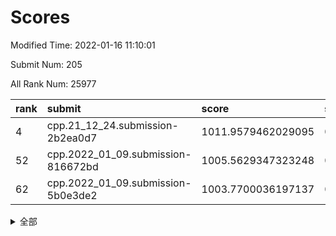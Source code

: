 # Scores

Modified Time: 2022-01-16 11:10:01

Submit Num: 205

All Rank Num: 25977

| rank |               submit               |       score        |       sigma        | pk_num |
| :--- | :--------------------------------- | :----------------- | :----------------- | :----- |
| 4    | cpp.21_12_24.submission-2b2ea0d7   | 1011.9579462029095 | 0.7944185022836077 | 508    |
| 52   | cpp.2022_01_09.submission-816672bd | 1005.5629347323248 | 0.7206667276613111 | 508    |
| 62   | cpp.2022_01_09.submission-5b0e3de2 | 1003.7700036197137 | 0.7183395101851918 | 508    |


<details>
<summary>全部</summary>

| rank |                 submit                 |       score        |       sigma        | pk_num |
| :--- | :------------------------------------- | :----------------- | :----------------- | :----- |
| 1    | gobigger.level_3.submission_level_3_9  | 1012.199842500041  | 0.7786541161749668 | 507    |
| 2    | gobigger.level_3.submission_level_3_41 | 1012.1146221611003 | 0.7954118920807449 | 509    |
| 3    | gobigger.level_3.submission_level_3_19 | 1012.0496224057114 | 0.7758107795475445 | 508    |
| 4    | cpp.21_12_24.submission-2b2ea0d7       | 1011.9579462029095 | 0.7944185022836077 | 508    |
| 5    | gobigger.level_3.submission_level_3_47 | 1011.7522262431343 | 0.8190094023520692 | 508    |
| 6    | gobigger.level_3.submission_level_3_25 | 1011.616101445324  | 0.7855691668050195 | 510    |
| 7    | gobigger.level_3.submission_level_3_36 | 1011.5888382981365 | 0.773524130338219  | 509    |
| 8    | gobigger.level_3.submission_level_3_31 | 1011.3307395945541 | 0.7773946727184323 | 505    |
| 9    | gobigger.level_3.submission_level_3_6  | 1011.1237947886545 | 0.7423158292091538 | 507    |
| 10   | gobigger.level_3.submission_level_3_16 | 1011.0330739711554 | 0.7747863117920688 | 506    |
| 11   | gobigger.level_3.submission_level_3_7  | 1010.9744145461594 | 0.7525908239313444 | 507    |
| 12   | gobigger.level_3.submission_level_3_12 | 1010.7989966063154 | 0.7731973950287211 | 507    |
| 13   | gobigger.level_3.submission_level_3_44 | 1010.6828513159397 | 0.7736838251128236 | 509    |
| 14   | gobigger.level_3.submission_level_3_18 | 1010.5961398707315 | 0.7649609981734383 | 511    |
| 15   | gobigger.level_3.submission_level_3_13 | 1010.3362653006179 | 0.7516964025039568 | 502    |
| 16   | gobigger.level_3.submission_level_3_14 | 1010.1680438099669 | 0.75014194112118   | 506    |
| 17   | gobigger.level_3.submission_level_3_27 | 1010.1634318855412 | 0.7718938730410388 | 511    |
| 18   | gobigger.level_3.submission_level_3_48 | 1010.1471144283311 | 0.7558047473451027 | 506    |
| 19   | gobigger.level_3.submission_level_3_35 | 1010.0843948481198 | 0.772044311495764  | 503    |
| 20   | gobigger.level_3.submission_level_3_5  | 1009.9770756323368 | 0.7643735649934463 | 505    |
| 21   | gobigger.level_3.submission_level_3_20 | 1009.8879556714977 | 0.7739382381879274 | 509    |
| 22   | gobigger.level_3.submission_level_3_29 | 1009.8437305248464 | 0.7779778740720695 | 507    |
| 23   | gobigger.level_3.submission_level_3_11 | 1009.8257709933653 | 0.765038985644086  | 509    |
| 24   | gobigger.level_3.submission_level_3_1  | 1009.8045720010056 | 0.7574229595080618 | 506    |
| 25   | gobigger.level_3.submission_level_3_42 | 1009.7321059860465 | 0.736761409018223  | 504    |
| 26   | gobigger.level_3.submission_level_3_38 | 1009.7218166792227 | 0.7737165142829643 | 496    |
| 27   | gobigger.level_3.submission_level_3_30 | 1009.7000201533617 | 0.7708288870926612 | 506    |
| 28   | gobigger.level_3.submission_level_3_46 | 1009.6987550508697 | 0.7572602825460111 | 508    |
| 29   | gobigger.level_3.submission_level_3_21 | 1009.6077532635206 | 0.7531161843283144 | 513    |
| 30   | gobigger.level_3.submission_level_3_24 | 1009.6056291383172 | 0.7478402082280619 | 511    |
| 31   | gobigger.level_3.submission_level_3_15 | 1009.5693785575661 | 0.7628990060451473 | 505    |
| 32   | gobigger.level_3.submission_level_3_45 | 1009.542701170621  | 0.7556088515336136 | 508    |
| 33   | gobigger.level_3.submission_level_3_4  | 1009.4169623605943 | 0.7756425834038856 | 508    |
| 34   | gobigger.level_3.submission_level_3_28 | 1009.3725774126666 | 0.7412797567697579 | 507    |
| 35   | gobigger.level_3.submission_level_3_32 | 1009.368907415975  | 0.7734645810461491 | 503    |
| 36   | gobigger.level_3.submission_level_3_17 | 1009.3627230883052 | 0.7457389217523398 | 504    |
| 37   | gobigger.level_3.submission_level_3_3  | 1009.347706444906  | 0.7399004305682532 | 509    |
| 38   | gobigger.level_3.submission_level_3_2  | 1009.3114591356298 | 0.7257582106319377 | 505    |
| 39   | gobigger.level_3.submission_level_3_0  | 1009.2345309539227 | 0.7535727119498792 | 505    |
| 40   | gobigger.level_3.submission_level_3_40 | 1009.043035943449  | 0.753932025741177  | 505    |
| 41   | gobigger.level_3.submission_level_3_33 | 1009.0079936893883 | 0.7604472841841278 | 510    |
| 42   | gobigger.level_3.submission_level_3_43 | 1008.9943002609464 | 0.7490381556420707 | 509    |
| 43   | gobigger.level_3.submission_level_3_23 | 1008.8216566425842 | 0.7455437274698694 | 505    |
| 44   | gobigger.level_3.submission_level_3_26 | 1008.7234325262244 | 0.7362731708054872 | 508    |
| 45   | gobigger.level_3.submission_level_3_34 | 1008.7008474395885 | 0.763866324527638  | 509    |
| 46   | gobigger.level_3.submission_level_3_37 | 1008.4414754771047 | 0.7680784029944934 | 505    |
| 47   | gobigger.level_3.submission_level_3_22 | 1008.4405678654131 | 0.7341040979075046 | 512    |
| 48   | gobigger.level_3.submission_level_3_39 | 1008.3442932585739 | 0.748774023787417  | 508    |
| 49   | gobigger.level_3.submission_level_3_8  | 1008.336730136468  | 0.757625316217644  | 500    |
| 50   | gobigger.level_3.submission_level_3_10 | 1008.1369136866674 | 0.764058770775764  | 504    |
| 51   | gobigger.level_3.submission_level_3_49 | 1008.0775344192824 | 0.7399714495796536 | 508    |
| 52   | cpp.2022_01_09.submission-816672bd     | 1005.5629347323248 | 0.7206667276613111 | 508    |
| 53   | gobigger.level_1.submission_level_1_31 | 1004.5942117780776 | 0.727038484957079  | 507    |
| 54   | gobigger.level_1.submission_level_1_15 | 1004.42433906092   | 0.7178680350716796 | 504    |
| 55   | gobigger.level_1.submission_level_1_46 | 1004.3465840229032 | 0.7092671871077868 | 508    |
| 56   | gobigger.level_1.submission_level_1_9  | 1004.2666327236791 | 0.7219452446276453 | 508    |
| 57   | gobigger.level_1.submission_level_1_18 | 1004.2572691922293 | 0.7226317768045192 | 508    |
| 58   | gobigger.level_1.submission_level_1_41 | 1004.1359851228043 | 0.7320925070444362 | 513    |
| 59   | gobigger.level_1.submission_level_1_26 | 1003.9443338527362 | 0.722213772475015  | 510    |
| 60   | gobigger.level_1.submission_level_1_3  | 1003.8331297100772 | 0.7224136754704151 | 502    |
| 61   | gobigger.level_1.submission_level_1_28 | 1003.8073398616764 | 0.7197317861842932 | 505    |
| 62   | cpp.2022_01_09.submission-5b0e3de2     | 1003.7700036197137 | 0.7183395101851918 | 508    |
| 63   | gobigger.level_1.submission_level_1_35 | 1003.7529808737719 | 0.7185715025471944 | 506    |
| 64   | gobigger.level_1.submission_level_1_17 | 1003.74335557907   | 0.7166243128171993 | 506    |
| 65   | gobigger.level_1.submission_level_1_16 | 1003.7422305174855 | 0.7060375371618086 | 507    |
| 66   | gobigger.level_1.submission_level_1_30 | 1003.6662720313533 | 0.7206362673224271 | 507    |
| 67   | gobigger.level_1.submission_level_1_14 | 1003.6490639974141 | 0.7124364559473013 | 503    |
| 68   | gobigger.level_1.submission_level_1_34 | 1003.5873459053427 | 0.7143532240940109 | 510    |
| 69   | gobigger.level_1.submission_level_1_2  | 1003.5432517146548 | 0.7122058665579455 | 505    |
| 70   | gobigger.level_1.submission_level_1_0  | 1003.4728020454118 | 0.712141085860562  | 506    |
| 71   | gobigger.level_1.submission_level_1_21 | 1003.4400878150383 | 0.7086915024157558 | 507    |
| 72   | gobigger.level_1.submission_level_1_42 | 1003.4360533297927 | 0.7102309528029666 | 506    |
| 73   | gobigger.level_1.submission_level_1_1  | 1003.4266866776152 | 0.712439969240143  | 504    |
| 74   | gobigger.level_1.submission_level_1_36 | 1003.3818301922994 | 0.7138845626854967 | 500    |
| 75   | gobigger.level_1.submission_level_1_45 | 1003.3568825177373 | 0.7047377319325081 | 506    |
| 76   | gobigger.level_1.submission_level_1_5  | 1003.2102761836826 | 0.7169353740635565 | 505    |
| 77   | gobigger.level_1.submission_level_1_27 | 1003.1936180483472 | 0.721047705502352  | 508    |
| 78   | gobigger.level_1.submission_level_1_38 | 1003.1796659916163 | 0.7082498827185688 | 511    |
| 79   | gobigger.level_1.submission_level_1_25 | 1003.1022241687324 | 0.7034516787232048 | 513    |
| 80   | gobigger.level_1.submission_level_1_8  | 1003.0676843050192 | 0.7137784278326399 | 504    |
| 81   | gobigger.level_1.submission_level_1_23 | 1003.0447514063247 | 0.7074850926116588 | 500    |
| 82   | gobigger.level_1.submission_level_1_40 | 1003.0263865241061 | 0.7275682507359981 | 505    |
| 83   | gobigger.level_1.submission_level_1_6  | 1003.0066196117945 | 0.7170037146557593 | 508    |
| 84   | gobigger.level_1.submission_level_1_39 | 1002.9997607261695 | 0.7142404623184594 | 508    |
| 85   | gobigger.level_1.submission_level_1_12 | 1002.9826649851564 | 0.714197333810722  | 501    |
| 86   | gobigger.level_1.submission_level_1_32 | 1002.9054475302623 | 0.709368958792676  | 508    |
| 87   | gobigger.level_1.submission_level_1_22 | 1002.8851326265552 | 0.7133456507111338 | 509    |
| 88   | gobigger.level_1.submission_level_1_24 | 1002.8629656715814 | 0.7152024327634665 | 509    |
| 89   | gobigger.level_1.submission_level_1_19 | 1002.7616176574493 | 0.7218796819638454 | 511    |
| 90   | gobigger.level_1.submission_level_1_33 | 1002.7245111549269 | 0.7050714652353268 | 502    |
| 91   | gobigger.level_1.submission_level_1_29 | 1002.6296897759664 | 0.714707795324283  | 499    |
| 92   | gobigger.level_1.submission_level_1_10 | 1002.6150799966941 | 0.7130147276883755 | 508    |
| 93   | gobigger.level_1.submission_level_1_37 | 1002.5623325162668 | 0.717678781571383  | 508    |
| 94   | gobigger.level_1.submission_level_1_48 | 1002.552814098778  | 0.7051664864284324 | 504    |
| 95   | gobigger.level_1.submission_level_1_7  | 1002.531201453974  | 0.7175736970663293 | 507    |
| 96   | gobigger.level_1.submission_level_1_20 | 1002.4980909952055 | 0.6992662321840764 | 508    |
| 97   | gobigger.level_1.submission_level_1_43 | 1002.3977100106819 | 0.7143197287342667 | 510    |
| 98   | gobigger.level_1.submission_level_1_13 | 1002.2223796218946 | 0.7212315180885187 | 510    |
| 99   | gobigger.level_1.submission_level_1_11 | 1002.1209909016222 | 0.7146634982024059 | 507    |
| 100  | gobigger.level_1.submission_level_1_44 | 1001.7587546157527 | 0.7093085440504783 | 506    |
| 101  | gobigger.level_1.submission_level_1_49 | 1001.6527832486048 | 0.7184828705981814 | 506    |
| 102  | gobigger.level_1.submission_level_1_4  | 1001.4183377785482 | 0.7176256981749939 | 508    |
| 103  | gobigger.level_1.submission_level_1_47 | 1001.2238152912787 | 0.6994778398527343 | 506    |
| 104  | gobigger.random.submission_random_25   | 997.734411289021   | 0.7005673457061227 | 514    |
| 105  | gobigger.random.submission_random_47   | 996.910854904553   | 0.6966123932039548 | 507    |
| 106  | gobigger.random.submission_random_27   | 996.7597086513288  | 0.7184089663984421 | 508    |
| 107  | gobigger.random.submission_random_13   | 996.7388901028366  | 0.7110357472552344 | 510    |
| 108  | gobigger.random.submission_random_20   | 996.6901957964761  | 0.6984474991744896 | 505    |
| 109  | gobigger.random.submission_random_42   | 996.6511408130511  | 0.7044262618768328 | 508    |
| 110  | gobigger.random.submission_random_35   | 996.6421952097919  | 0.7038283743508913 | 505    |
| 111  | gobigger.random.submission_random_8    | 996.5852022451397  | 0.7052285589577639 | 507    |
| 112  | gobigger.random.submission_random_16   | 996.4963872266791  | 0.7063543875497623 | 505    |
| 113  | gobigger.random.submission_random_48   | 996.3847891711576  | 0.7222977184458121 | 505    |
| 114  | gobigger.random.submission_random_26   | 996.2648659467143  | 0.7168814120186996 | 508    |
| 115  | gobigger.random.submission_random_34   | 996.2482534603178  | 0.7166340537186745 | 509    |
| 116  | gobigger.random.submission_random_30   | 996.1151247485304  | 0.7020293351620109 | 508    |
| 117  | gobigger.random.submission_random_7    | 996.1090996397585  | 0.7018389144217952 | 511    |
| 118  | gobigger.random.submission_random_6    | 996.0889605860955  | 0.703984013445078  | 510    |
| 119  | gobigger.random.submission_random_9    | 996.0542319036014  | 0.7131992885731464 | 503    |
| 120  | gobigger.random.submission_random_12   | 996.0472549608223  | 0.7045135066143433 | 507    |
| 121  | gobigger.random.submission_random_36   | 996.0458057977113  | 0.7085879349855734 | 503    |
| 122  | gobigger.random.submission_random_46   | 995.9576981173917  | 0.7065061125695223 | 505    |
| 123  | gobigger.random.submission_random_19   | 995.9571066929825  | 0.7060060570814494 | 512    |
| 124  | gobigger.random.submission_random_29   | 995.9343328453181  | 0.7050255125375772 | 501    |
| 125  | gobigger.random.submission_random_10   | 995.9303042378533  | 0.7087328058670614 | 505    |
| 126  | gobigger.random.submission_random_39   | 995.9007443770195  | 0.699005537092458  | 505    |
| 127  | gobigger.random.submission_random_17   | 995.8774503444037  | 0.707493074851898  | 504    |
| 128  | gobigger.random.submission_random_24   | 995.8698357030984  | 0.6981849280305111 | 508    |
| 129  | gobigger.random.submission_random_32   | 995.8642727577574  | 0.7048878022179641 | 510    |
| 130  | gobigger.random.submission_random_3    | 995.8531278036171  | 0.7045482813934346 | 512    |
| 131  | gobigger.random.submission_random_49   | 995.8461870226737  | 0.7082510909591421 | 506    |
| 132  | gobigger.random.submission_random_40   | 995.8371261888965  | 0.7068744010518199 | 506    |
| 133  | gobigger.random.submission_random_1    | 995.8124768306088  | 0.7011920115040342 | 510    |
| 134  | gobigger.random.submission_random_18   | 995.8073366900526  | 0.7140290940922053 | 510    |
| 135  | gobigger.random.submission_random_28   | 995.6161449703786  | 0.7123994470981536 | 506    |
| 136  | gobigger.random.submission_random_31   | 995.5917516743924  | 0.7097902432206625 | 511    |
| 137  | gobigger.random.submission_random_11   | 995.5869925963251  | 0.7016572197188893 | 501    |
| 138  | gobigger.random.submission_random_21   | 995.5620931121947  | 0.7034617204336939 | 503    |
| 139  | gobigger.random.submission_random_33   | 995.5091381237861  | 0.711005232989248  | 507    |
| 140  | gobigger.random.submission_random_41   | 995.4513473481675  | 0.7072626546609897 | 507    |
| 141  | gobigger.random.submission_random_0    | 995.4443887733826  | 0.6986882550247207 | 510    |
| 142  | gobigger.random.submission_random_44   | 995.4304293260685  | 0.713141938593586  | 511    |
| 143  | gobigger.random.submission_random_37   | 995.3167834485632  | 0.7011534293049403 | 501    |
| 144  | gobigger.random.submission_random_15   | 995.3108600210288  | 0.7068204720220022 | 511    |
| 145  | gobigger.random.submission_random_14   | 995.265943064837   | 0.702070944036707  | 510    |
| 146  | gobigger.random.submission_random_5    | 995.2033920003023  | 0.703720854325731  | 504    |
| 147  | gobigger.random.submission_random_22   | 995.1417949345672  | 0.7177820160548662 | 505    |
| 148  | gobigger.random.submission_random_43   | 995.0436084429022  | 0.6986548020438454 | 504    |
| 149  | gobigger.random.submission_random_38   | 994.9486135208489  | 0.7197659780646786 | 505    |
| 150  | gobigger.random.submission_random_23   | 994.8616991016083  | 0.7221446938745164 | 507    |
| 151  | gobigger.random.submission_random_2    | 994.8403940345846  | 0.7029310134445816 | 508    |
| 152  | gobigger.random.submission_random_4    | 994.8333466729842  | 0.7128974752069245 | 507    |
| 153  | gobigger.level_2.submission_level_2_29 | 994.8258542250242  | 0.7118226182922868 | 508    |
| 154  | gobigger.random.submission_random_45   | 994.7792252688057  | 0.7047018048971586 | 504    |
| 155  | gobigger.level_2.submission_level_2_20 | 994.301165508657   | 0.7272198049348665 | 509    |
| 156  | gobigger.level_2.submission_level_2_40 | 993.781168356888   | 0.7261078808351448 | 506    |
| 157  | gobigger.level_2.submission_level_2_1  | 993.6536359519866  | 0.719713167596304  | 510    |
| 158  | gobigger.level_2.submission_level_2_13 | 993.5262246241728  | 0.7331423428746768 | 510    |
| 159  | gobigger.level_2.submission_level_2_21 | 993.4223822247519  | 0.7264465869734817 | 503    |
| 160  | gobigger.level_2.submission_level_2_2  | 993.3191162925035  | 0.731778889166725  | 506    |
| 161  | gobigger.level_2.submission_level_2_23 | 993.2684059657769  | 0.7352626799778603 | 506    |
| 162  | gobigger.level_2.submission_level_2_9  | 993.2125719374611  | 0.7354499888339248 | 505    |
| 163  | gobigger.level_2.submission_level_2_46 | 993.0058993811625  | 0.7397324760854604 | 510    |
| 164  | gobigger.level_2.submission_level_2_36 | 992.8841937283365  | 0.7273476686947274 | 507    |
| 165  | gobigger.level_2.submission_level_2_42 | 992.8825568201675  | 0.7454649799414026 | 511    |
| 166  | gobigger.level_2.submission_level_2_0  | 992.8212152247866  | 0.738327980260435  | 508    |
| 167  | gobigger.level_2.submission_level_2_11 | 992.7837218756492  | 0.7449172433216719 | 504    |
| 168  | gobigger.level_2.submission_level_2_39 | 992.7118149447458  | 0.7426901855156418 | 507    |
| 169  | gobigger.level_2.submission_level_2_19 | 992.6961298499087  | 0.7310519401562546 | 509    |
| 170  | gobigger.level_2.submission_level_2_3  | 992.633858740516   | 0.7498174418391473 | 508    |
| 171  | gobigger.level_2.submission_level_2_49 | 992.5465755522806  | 0.7509152299930686 | 508    |
| 172  | gobigger.level_2.submission_level_2_32 | 992.431232719209   | 0.7483847614294705 | 504    |
| 173  | gobigger.level_2.submission_level_2_27 | 992.3859935007486  | 0.7472049162005838 | 504    |
| 174  | gobigger.level_2.submission_level_2_30 | 992.308713682923   | 0.7397234972906906 | 505    |
| 175  | gobigger.level_2.submission_level_2_24 | 992.2651503673492  | 0.7455832483640884 | 508    |
| 176  | gobigger.level_2.submission_level_2_48 | 992.2094939902958  | 0.7505253642231284 | 504    |
| 177  | gobigger.level_2.submission_level_2_7  | 992.1620037751078  | 0.7546824455405714 | 502    |
| 178  | gobigger.level_2.submission_level_2_15 | 992.1538487970406  | 0.7381062558083958 | 508    |
| 179  | gobigger.level_2.submission_level_2_6  | 992.0641688022719  | 0.7513678640176871 | 504    |
| 180  | gobigger.level_2.submission_level_2_44 | 991.9351147189481  | 0.7378058417725014 | 511    |
| 181  | gobigger.level_2.submission_level_2_26 | 991.8934564176201  | 0.7284923800195467 | 509    |
| 182  | gobigger.level_2.submission_level_2_5  | 991.8747737222101  | 0.7532892594039671 | 508    |
| 183  | gobigger.level_2.submission_level_2_47 | 991.841169741328   | 0.7270225793030605 | 506    |
| 184  | gobigger.level_2.submission_level_2_33 | 991.7412580705436  | 0.7646414679917988 | 503    |
| 185  | gobigger.level_2.submission_level_2_17 | 991.6917405427016  | 0.7478252388122819 | 510    |
| 186  | gobigger.level_2.submission_level_2_45 | 991.6914964752614  | 0.755255236362132  | 506    |
| 187  | gobigger.level_2.submission_level_2_41 | 991.6029447669266  | 0.7463224619619568 | 509    |
| 188  | gobigger.level_2.submission_level_2_14 | 991.5544395249212  | 0.7489954141304505 | 508    |
| 189  | gobigger.level_2.submission_level_2_35 | 991.5055698851469  | 0.7549152902438538 | 508    |
| 190  | gobigger.level_2.submission_level_2_10 | 991.4554957736514  | 0.7446435575208368 | 507    |
| 191  | gobigger.level_2.submission_level_2_16 | 991.4447531542718  | 0.7458379314574559 | 504    |
| 192  | gobigger.level_2.submission_level_2_12 | 991.4043141246734  | 0.7443120546411783 | 509    |
| 193  | gobigger.level_2.submission_level_2_18 | 991.3576187891085  | 0.7456592083955899 | 506    |
| 194  | gobigger.level_2.submission_level_2_22 | 991.3045568858133  | 0.7515663153075277 | 508    |
| 195  | gobigger.level_2.submission_level_2_28 | 991.298333456506   | 0.7436971354367308 | 512    |
| 196  | gobigger.level_2.submission_level_2_8  | 991.2836481503049  | 0.7433035830413116 | 508    |
| 197  | gobigger.level_2.submission_level_2_34 | 991.2675921542733  | 0.7348346173285769 | 509    |
| 198  | gobigger.level_2.submission_level_2_37 | 991.1828955041842  | 0.7538426400328603 | 508    |
| 199  | gobigger.level_2.submission_level_2_38 | 990.7853613197931  | 0.7743663170771954 | 509    |
| 200  | gobigger.level_2.submission_level_2_43 | 990.7348685987946  | 0.7632329926301422 | 504    |
| 201  | gobigger.level_2.submission_level_2_4  | 990.7234412161062  | 0.7694126931993883 | 508    |
| 202  | gobigger.level_2.submission_level_2_31 | 990.4532689488557  | 0.7548204499695771 | 503    |
| 203  | gobigger.level_2.submission_level_2_25 | 990.4340720044315  | 0.7708980478686799 | 502    |
| 204  | gobigger.none.submission_none_1        | 979.4979807032264  | 1.1396132591396164 | 511    |
| 205  | gobigger.none.submission_none_0        | 976.3205151683251  | 1.2585569369689493 | 509    |

</details>